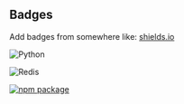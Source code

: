 
## Badges

Add badges from somewhere like: [shields.io](https://shields.io/)

![Python](https://img.shields.io/badge/Python-100000?style=for-the-badge&logo=python&logoColor=FFFFFF&labelColor=306998&color=black)

![Redis](https://img.shields.io/badge/Redis-100000?style=for-the-badge&logo=redis&logoColor=FFFFFF&labelColor=d82c20&color=black)

<a href="https://npmjs.com/package/pinia"><img src="https://badgen.net/npm/v/pinia" alt="npm package"></a>
